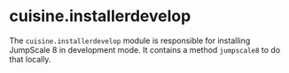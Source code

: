 # cuisine.installerdevelop

The `cuisine.installerdevelop` module is responsible for installing JumpScale 8 in development mode. It contains a method `jumpscale8` to do that locally.
